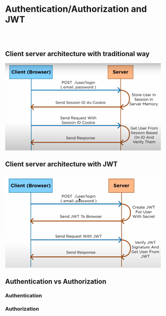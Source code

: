 # Authentication/Authorization and JWT
<br> <br />

## Client server architecture with traditional way<br />

![alt text](https://github.com/HOLAPH/authentication-authorization-and-JWT/blob/main/Images/Screenshot%202022-09-23%20112131.png)

## Client server architecture with JWT<br />

![alt text](https://github.com/HOLAPH/authentication-authorization-and-JWT/blob/main/Images/Screenshot.png)


## Authentication vs Authorization

### Authentication



### Authorization

